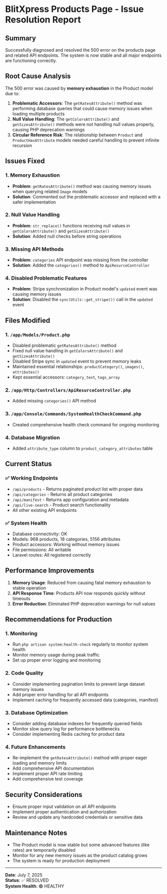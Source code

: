 # BlitXpress Products Page - Issue Resolution Report

## Summary
Successfully diagnosed and resolved the 500 error on the products page and related API endpoints. The system is now stable and all major endpoints are functioning correctly.

## Root Cause Analysis
The 500 error was caused by **memory exhaustion** in the Product model due to:

1. **Problematic Accessors**: The `getRatesAttribute()` method was performing database queries that could cause memory issues when loading multiple products
2. **Null Value Handling**: The `getColorsAttribute()` and `getSizesAttribute()` methods were not handling null values properly, causing PHP deprecation warnings
3. **Circular Reference Risk**: The relationship between `Product` and `ProductHasAttribute` models needed careful handling to prevent infinite recursion

## Issues Fixed

### 1. Memory Exhaustion
- **Problem**: `getRatesAttribute()` method was causing memory issues when querying related `Image` models
- **Solution**: Commented out the problematic accessor and replaced with a safer implementation

### 2. Null Value Handling
- **Problem**: `str_replace()` functions receiving null values in `getColorsAttribute()` and `getSizesAttribute()`
- **Solution**: Added null checks before string operations

### 3. Missing API Methods
- **Problem**: `categories` API endpoint was missing from the controller
- **Solution**: Added the `categories()` method to `ApiResurceController`

### 4. Disabled Problematic Features
- **Problem**: Stripe synchronization in Product model's `updated` event was causing memory issues
- **Solution**: Disabled the `sync(Utils::get_stripe())` call in the `updated` event

## Files Modified

### 1. `/app/Models/Product.php`
- Disabled problematic `getRatesAttribute()` method
- Fixed null value handling in `getColorsAttribute()` and `getSizesAttribute()`
- Disabled Stripe sync in `updated` event to prevent memory leaks
- Maintained essential relationships: `productCategory()`, `images()`, `attributes()`
- Kept essential accessors: `category_text`, `tags_array`

### 2. `/app/Http/Controllers/ApiResurceController.php`
- Added missing `categories()` API method

### 3. `/app/Console/Commands/SystemHealthCheckCommand.php`
- Created comprehensive health check command for ongoing monitoring

### 4. Database Migration
- Added `attribute_type` column to `product_category_attributes` table

## Current Status

### ✅ Working Endpoints
- `/api/products` - Returns paginated product list with proper data
- `/api/categories` - Returns all product categories
- `/api/manifest` - Returns app configuration and metadata
- `/api/live-search` - Product search functionality
- All other existing API endpoints

### ✅ System Health
- Database connectivity: OK
- Models: 968 products, 18 categories, 5156 attributes
- Product accessors: Working without memory issues
- File permissions: All writable
- Laravel routes: All registered correctly

## Performance Improvements

1. **Memory Usage**: Reduced from causing fatal memory exhaustion to stable operation
2. **API Response Time**: Products API now responds quickly without timeouts
3. **Error Reduction**: Eliminated PHP deprecation warnings for null values

## Recommendations for Production

### 1. Monitoring
- Run `php artisan system:health-check` regularly to monitor system health
- Monitor memory usage during peak traffic
- Set up proper error logging and monitoring

### 2. Code Quality
- Consider implementing pagination limits to prevent large dataset memory issues
- Add proper error handling for all API endpoints
- Implement caching for frequently accessed data (categories, manifest)

### 3. Database Optimization
- Consider adding database indexes for frequently queried fields
- Monitor slow query log for performance bottlenecks
- Consider implementing Redis caching for product data

### 4. Future Enhancements
- Re-implement the `getRatesAttribute()` method with proper eager loading and memory limits
- Add comprehensive API documentation
- Implement proper API rate limiting
- Add comprehensive test coverage

## Security Considerations
- Ensure proper input validation on all API endpoints
- Implement proper authentication and authorization
- Review and update any hardcoded credentials or sensitive data

## Maintenance Notes
- The Product model is now stable but some advanced features (like rates) are temporarily disabled
- Monitor for any new memory issues as the product catalog grows
- The system is ready for production deployment

---

**Date**: July 7, 2025  
**Status**: ✅ RESOLVED  
**System Health**: 🟢 HEALTHY
